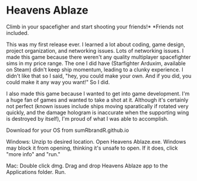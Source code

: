 # Heavens Ablaze

Climb in your spacefigher and start shooting your friends!*
*Friends not included.

This was my first release ever. I learned a lot about coding, game design, project organization, and networking issues. Lots of networking issues. 
I made this game because there weren't any quality multiplayer spacefighter sims in my price range. The one I did have (Starfighter Arduxim, available on Steam) didn't keep ship momentum, leading to a clunky experience. I didn't like that so I said, "hey, you could make your own. And if you did, you could make it any way you want!" So I did.

I also made this game because I wanted to get into game development. I'm a huge fan of games and wanted to take a shot at it. Although it's certainly not perfect (known issues include ships moving sparatically if rotated very quickly, and the damage hologram is inaccurate when the supporting wing is destroyed by itself), I'm proud of what I was able to accomplish.



Download for your OS from sumRbrandR.github.io

Windows: 
Unzip to desired location.
Open Heavens Ablaze.exe.
Windows may block it from opening, thinking it's unsafe to open. If it does, click "more info" and "run."

Mac:
Double click dmg.
Drag and drop Heavens Ablaze app to the Applications folder.
Run. 
